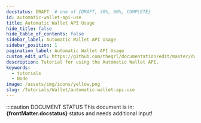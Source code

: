 ```yaml
---
docstatus: DRAFT  # one of {DRAFT, 30%, 90%, COMPLETE}
id: automatic-wallet-api-use
title: Automatic Wallet API Usage
hide_title: false
hide_table_of_contents: false
sidebar_label: Automatic Wallet API Usage 
sidebar_position: 1
pagination_label: Automatic Wallet API Usage
custom_edit_url: https://github.com/theqrl/documentation/edit/master/docs/basics/what-is-qrl.md
description: Tutorial for using the Automatic Wallet API.
keywords:
  - tutorials
  - Node
image: /assets/img/icons/yellow.png
slug: /Tutorials/Wallet/automatic-wallet-api-use
---
```



:::caution DOCUMENT STATUS 
<span>This document is in: <b>{frontMatter.docstatus}</b> status and needs additional input!</span>
